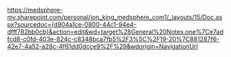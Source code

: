 https://medsphere-my.sharepoint.com/personal/jon_king_medsphere_com1/_layouts/15/Doc.aspx?sourcedoc={d904a1ce-0800-44c1-94e4-dfff782bb0cb}&action=edit&wd=target%28General%20Notes.one%7Ce7adfcd8-c0fd-403e-824c-c8348bca7fb5%2F3%5C%2F19-20%7C881287f6-42e7-4a52-a28c-4f61dd0dcce9%2F%29&wdorigin=NavigationUrl